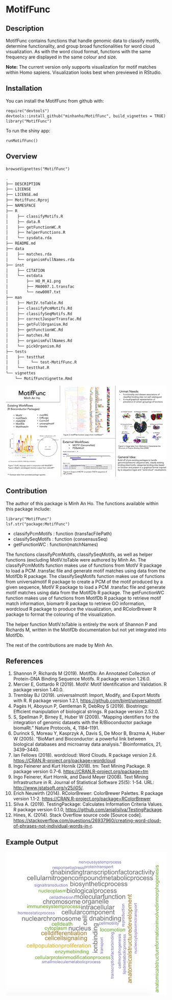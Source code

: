 
# MotifFunc

<!-- badges: start -->
<!-- badges: end -->

## Description

MotifFunc contains functions that handle genomic data to classify motifs, determine functionality, and group broad functionalities for word cloud visualization. As with the word cloud format, functions with the same frequency are displayed in the same colour and size.

__Note:__ The current version only supports visualization for motif matches within Homo sapiens. Visualization looks best when previewed in RStudio.

## Installation

You can install the MotifFunc from github with:

``` 
require("devtools")
devtools::install_github("minhanho/MotifFunc", build_vignettes = TRUE)
library("MotifFunc")
```

To run the shiny app:

``` 
runMotifFunc()
``` 

## Overview

``` 
browseVignettes("MotifFunc")
```

```bash
.
├── DESCRIPTION
├── LICENSE
├── LICENSE.md
├── MotifFunc.Rproj
├── NAMESPACE
├── R
│    ├── classifyMotifs.R
│    ├── data.R
│    ├── getFunctionWC.R
│    ├── helperFunctions.R
│    └── sysdata.rda
├── README.md
├── data
│    ├── matches.rda
│    └── organismFullNames.rda
├── inst
│    ├── CITATION
│    └── extdata
│        ├── HO_M_A1.png
│        ├── MA0007.1.transfac
│        └── new0007.txt
├── man
│    ├── MotIV.toTable.Rd
│    ├── classifyPcmMotifs.Rd
│    ├── classifySeqMotifs.Rd
│    ├── correctJasparTransfac.Rd
│    ├── getFullOrganism.Rd
│    ├── getFunctionWC.Rd
│    ├── matches.Rd
│    ├── organismFullNames.Rd
│    └── pickOrganism.Rd
├── tests
│    ├── testthat
│    │     └── test-MotifFunc.R
│    └── testthat.R
└── vignettes
    └── MotifFuncVignette.Rmd
```

![Slide](/inst/extdata/HO_M_A1.png)

## Contribution

The author of this package is Minh An Ho. The functions available within this package include:

```
library("MotifFunc")
lsf.str("package:MotifFunc")
```
* classifyPcmMotifs : function (transfacFilePath)  
* classifySeqMotifs : function (consensusSeq)
* getFunctionWC : function(matchNames)

The functions classifyPcmMotifs, classifySeqMotifs, as well as helper functions (excluding MotIV.toTable were authored by Minh An. The classifyPcmMotifs function makes use of functions from MotIV R package to load a PCM .transfac file and generate motif matches using data from the MotifDb R package. The classifySeqMotifs function makes use of functions from universalmotif R package to create a PCM of the motif produced by a given sequence, MotIV R package to load a PCM .transfac file and generate motif matches using data from the MotifDb R package. The getFunctionWC function makes use of functions from MotifDb R package to retrieve motif match information, biomartr R package to retrieve GO information, wordcloud R package to produce the visualization, and RColorBrewer R package to format the colouring of the visualization.

The helper function MotIV.toTable is entirely the work of Shannon P and Richards M, written in the MotifDb documentation but not yet integrated into MotifDb.

The rest of the contributions are made by Minh An.


## References
1. Shannon P, Richards M (2019). MotifDb: An Annotated Collection of Protein-DNA Binding Sequence Motifs. R package version 1.26.0.
2. Mercier E, Gottardo R (2019). MotIV: Motif Identification and Validation. R package version 1.40.0.
3. Tremblay BJ (2019). universalmotif: Import, Modify, and Export Motifs with R. R package version 1.2.1, https://github.com/bjmt/universalmotif.
4. Pagès H, Aboyoun P, Gentleman R, DebRoy S (2019). Biostrings: Efficient manipulation of biological strings. R package version 2.52.0.
5. S, Spellman P, Birney E, Huber W (2009). “Mapping identifiers for the integration of genomic datasets with the R/Bioconductor package biomaRt.” Nature Protocols, 4, 1184–1191.
6. Durinck S, Moreau Y, Kasprzyk A, Davis S, De Moor B, Brazma A, Huber W (2005). “BioMart and Bioconductor: a powerful link between biological databases and microarray data analysis.” Bioinformatics, 21, 3439–3440.
7. Ian Fellows (2018). wordcloud: Word Clouds. R package version 2.6. https://CRAN.R-project.org/package=wordcloud
8. Ingo Feinerer and Kurt Hornik (2018). tm: Text Mining Package. R package version 0.7-6. https://CRAN.R-project.org/package=tm
9. Ingo Feinerer, Kurt Hornik, and David Meyer (2008). Text Mining Infrastructure in R. Journal of Statistical Software 25(5): 1-54. URL: http://www.jstatsoft.org/v25/i05/.
10. Erich Neuwirth (2014). RColorBrewer: ColorBrewer Palettes. R package version 1.1-2. https://CRAN.R-project.org/package=RColorBrewer
11. Silva A. (2019). TestingPackage: Calculates Information Criteria Values. R package version 0.1.0, https://github.com/anjalisilva/TestingPackage.
12. Hines, K. (2014). Stack Overflow source code [Source code]. https://stackoverflow.com/questions/26937960/creating-word-cloud-of-phrases-not-individual-words-in-r.

## Example Output

![WC](/inst/extdata/WCoutput.png)
